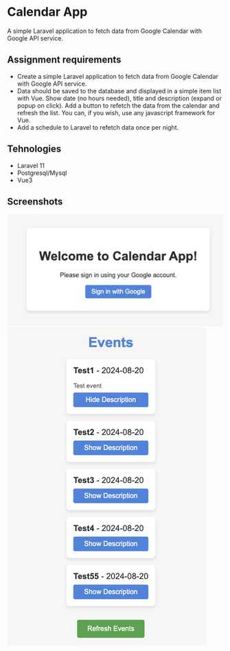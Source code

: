 # Calendar App
A simple Laravel application to fetch data from Google Calendar with Google API service.

## Assignment requirements
* Create a simple Laravel application to fetch data from Google Calendar with Google API service.
* Data should be saved to the database and displayed in a simple item list with Vue. Show date (no hours needed), title and description (expand or popup on click).
Add a button to refetch the data from the calendar and refresh the list.
You can, if you wish, use any javascript framework for Vue.
* Add a schedule to Laravel to refetch data once per night.

## Tehnologies
* Laravel 11
* Postgresql/Mysql
* Vue3

## Screenshots
![Image1](/1.png)
![Image2](/2.png)
